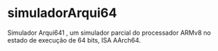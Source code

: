 # simuladorArqui64
Simulador Arqui641 , um simulador parcial do processador ARMv8 no estado de execução de 64 bits, ISA AArch64.
